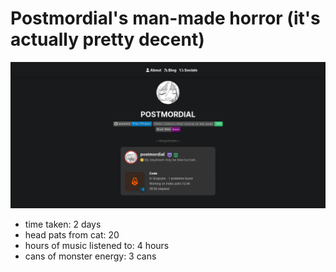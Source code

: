 # Postmordial's man-made horror (it's actually pretty decent)

![Screenshot](public/screenshot.png)

- time taken: 2 days
- head pats from cat: 20
- hours of music listened to: 4 hours
- cans of monster energy: 3 cans
